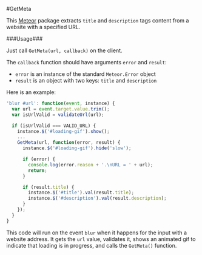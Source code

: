 #GetMeta

This [Meteor](https://www.meteor.com/) package extracts `title` and `description` tags content from a website with a specified URL.

###Usage###

Just call `GetMeta(url, callback)` on the client. 

The `callback` function should have arguments `error` and `result`: 
- `error` is an instance of the standard `Meteor.Error` object 
- `result` is an object with two keys: `title` and `description`

Here is an example:
```javascript
'blur #url': function(event, instance) {
  var url = event.target.value.trim();
  var isUrlValid = validateUrl(url);

  if (isUrlValid === VALID_URL) {
    instance.$('#loading-gif').show();
    ...
    GetMeta(url, function(error, result) {
      instance.$('#loading-gif').hide('slow');

      if (error) {
        console.log(error.reason + '.\nURL = ' + url);
        return;
      }

      if (result.title) {
        instance.$('#title').val(result.title);
        instance.$('#description').val(result.description);
      }
    });
  }
}
```

This code will run on the event `blur` when it happens for the input with a website address. It gets the `url` value, validates it, shows an animated gif to indicate that loading is in progress, and calls the `GetMeta()` function.
